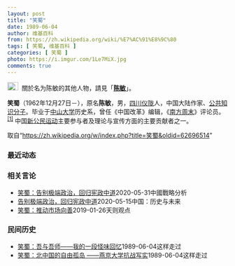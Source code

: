 ```yaml
---
layout: post
title: "笑蜀"
date: 1989-06-04
author: 维基百科
from: https://zh.wikipedia.org/wiki/%E7%AC%91%E8%9C%80
tags: [ 笑蜀, 维基百科 ]
categories: [ 笑蜀 ]
photo: https://i.imgur.com/1Le7MiX.jpg
comments: true
---
```

<div class="mw-parser-output"><div role="note" class="hatnote navigation-not-searchable"><a href="/wiki/Wikipedia:%E6%B6%88%E6%AD%A7%E4%B9%89" title="Wikipedia:消歧义"><img alt="Disambig gray.svg" src="//upload.wikimedia.org/wikipedia/commons/thumb/5/5f/Disambig_gray.svg/25px-Disambig_gray.svg.png" decoding="async" width="25" height="19" srcset="//upload.wikimedia.org/wikipedia/commons/thumb/5/5f/Disambig_gray.svg/38px-Disambig_gray.svg.png 1.5x, //upload.wikimedia.org/wikipedia/commons/thumb/5/5f/Disambig_gray.svg/50px-Disambig_gray.svg.png 2x" data-file-width="220" data-file-height="168"></a>&nbsp;&nbsp;關於名为陈敏的其他人物，請見「<b><a href="/wiki/%E9%99%88%E6%95%8F" class="mw-redirect mw-disambig" title="陈敏">陈敏</a></b>」。</div>

<p><b>笑蜀</b>（1962年12月27日<span class="useeditintro" title="Template:BLP editintro">－</span>），原名<b>陈敏</b>，男，<a href="/wiki/%E5%9B%9B%E5%B7%9D%E7%9C%81" title="四川省">四川</a><a href="/wiki/%E4%BB%AA%E9%99%87%E5%8E%BF" title="仪陇县">仪陇</a>人，中国大陆作家、<a href="/wiki/%E5%85%AC%E5%85%B1%E7%9F%A5%E8%AF%86%E5%88%86%E5%AD%90" title="公共知识分子">公共知识分子</a>。毕业于<a href="/wiki/%E4%B8%AD%E5%B1%B1%E5%A4%A7%E5%AD%A6" title="中山大学">中山大学</a>历史系，曾任《中国改革》编辑，《<a href="/wiki/%E5%8D%97%E6%96%B9%E5%91%A8%E6%9C%AB" title="南方周末">南方周末</a>》评论员。<sup id="cite_ref-1" class="reference"><a href="#cite_note-1">[1]</a></sup> 中国<a href="/wiki/%E6%96%B0%E5%85%AC%E6%B0%91%E8%BF%90%E5%8A%A8" title="新公民运动">新公民运动</a>主要参与者及理论与宣传方面的主要贡献者之一。
</p>
</div><noscript><img src="//zh.wikipedia.org/wiki/Special:CentralAutoLogin/start?type=1x1" alt="" title="" width="1" height="1" style="border: none; position: absolute;"></noscript>
<div class="printfooter">取自“<a dir="ltr" href="https://zh.wikipedia.org/w/index.php?title=笑蜀&amp;oldid=62696514">https://zh.wikipedia.org/w/index.php?title=笑蜀&amp;oldid=62696514</a>”</div><div id="recent-news"><h3>最近动态</h3><ul></ul></div><div id="open-opinion"><h3>相关言论</h3><ul><li><a href="https://nodebe4.github.io/opinion/2020-05-31/%E7%AC%91%E8%9C%80-%E5%91%8A%E5%88%AB%E6%9E%81%E7%AB%AF%E6%94%BF%E6%B2%BB-%E5%9B%9E%E5%BD%92%E5%AE%AA%E6%94%BF%E4%B8%AD%E9%81%93/" title="笑蜀">笑蜀：告别极端政治，回归宪政中道</a><time>2020-05-31</time><a class="tag">中國戰略分析</a></li>
<li><a href="https://nodebe4.github.io/opinion/2020-05-15/%E5%91%8A%E5%88%AB%E6%9E%81%E7%AB%AF%E6%94%BF%E6%B2%BB-%E5%9B%9E%E5%BD%92%E5%AE%AA%E6%94%BF%E4%B8%AD%E9%81%93/" title="笑蜀">告别极端政治，回归宪政中道</a><time>2020-05-15</time><a class="tag">中国：历史与未来</a></li>
<li><a href="https://nodebe4.github.io/opinion/2019-01-26/%E7%AC%91%E8%9C%80-%E6%8E%A8%E5%8A%A8%E5%B8%82%E5%9C%BA%E5%90%91%E5%96%84/" title="笑蜀">笑蜀：推动市场向善</a><time>2019-01-26</time><a class="tag">天则观点</a></li>
</ul></div><div id="mjls-record"><h3>民间历史</h3><ul><li><a href="https://nodebe4.github.io/mjlsh/1989-06-04/%E7%AC%91%E8%9C%80-%E5%90%BE%E4%B8%8E%E5%90%BE%E5%B8%88-%E6%88%91%E7%9A%84%E4%B8%80%E6%AE%B5%E6%80%AA%E5%91%B3%E5%9B%9E%E5%BF%86/" title="笑蜀">笑蜀：吾与吾师——我的一段怪味回忆</a><time>1989-06-04</time><a class="tag">这样走过</a></li>
<li><a href="https://nodebe4.github.io/mjlsh/1989-06-04/%E7%AC%91%E8%9C%80-%E5%8C%97%E4%B8%AD%E5%9B%BD%E7%9A%84%E8%87%AA%E7%94%B1%E5%AD%A4%E5%B2%9B-%E7%87%95%E4%BA%AC%E5%A4%A7%E5%AD%A6%E6%8A%97%E6%88%98%E5%86%99%E5%AE%9E/" title="笑蜀">笑蜀：北中国的自由孤岛 ——燕京大学抗战写实</a><time>1989-06-04</time><a class="tag">这样走过</a></li>
</ul></div>